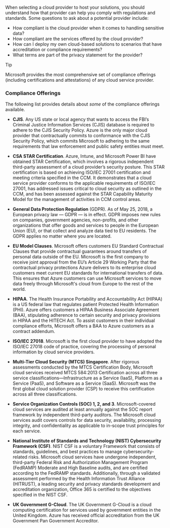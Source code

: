 When selecting a cloud provider to host your solutions, you should understand how that provider can help you comply with regulations and standards. Some questions to ask about a potential provider include:

- How compliant is the cloud provider when it comes to handling sensitive data?
- How compliant are the services offered by the cloud provider?
- How can I deploy my own cloud-based solutions to scenarios that have accreditation or compliance requirements?
- What terms are part of the privacy statement for the provider?

> [!TIP]
> Microsoft provides the most comprehensive set of compliance offerings (including certifications and attestations) of any cloud service provider.

### Compliance Offerings

The following list provides details about _some_ of the compliance offerings available.

- **CJIS**. Any US state or local agency that wants to access the FBI’s Criminal Justice Information Services (CJIS) database is required to adhere to the CJIS Security Policy. Azure is the only major cloud provider that contractually commits to conformance with the CJIS Security Policy, which commits Microsoft to adhering to the same requirements that law enforcement and public safety entities must meet.

- **CSA STAR Certification**. Azure, Intune, and Microsoft Power BI have obtained STAR Certification, which involves a rigorous independent third-party assessment of a cloud provider’s security posture. This STAR certification is based on achieving ISO/IEC 27001 certification and meeting criteria specified in the CCM. It demonstrates that a cloud service provider conforms to the applicable requirements of ISO/IEC 27001, has addressed issues critical to cloud security as outlined in the CCM, and has been assessed against the STAR Capability Maturity Model for the management of activities in CCM control areas.

- **General Data Protection Regulation** (GDPR). As of May 25, 2018, a European privacy law &mdash; GDPR &mdash; is in effect. GDPR imposes new rules on companies, government agencies, non-profits, and other organizations that offer goods and services to people in the European Union (EU), or that collect and analyze data tied to EU residents. The GDPR applies no matter where you are located.

- **EU Model Clauses**. Microsoft offers customers EU Standard Contractual Clauses that provide contractual guarantees around transfers of personal data outside of the EU. Microsoft is the first company to receive joint approval from the EU’s Article 29 Working Party that the contractual privacy protections Azure delivers to its enterprise cloud customers meet current EU standards for international transfers of data. This ensures that Azure customers can use Microsoft services to move data freely through Microsoft's cloud from Europe to the rest of the world.

- **HIPAA**. The Health Insurance Portability and Accountability Act (HIPAA) is a US federal law that regulates patient Protected Health Information (PHI). Azure offers customers a HIPAA Business Associate Agreement (BAA), stipulating adherence to certain security and privacy provisions in HIPAA and the HITECH Act. To assist customers in their individual compliance efforts, Microsoft offers a BAA to Azure customers as a contract addendum.

- **ISO/IEC 27018**. Microsoft is the first cloud provider to have adopted the ISO/IEC 27018 code of practice, covering the processing of personal information by cloud service providers.

- **Multi-Tier Cloud Security (MTCS) Singapore**. After rigorous assessments conducted by the MTCS Certification Body, Microsoft cloud services received MTCS 584:2013 Certification across all three service classifications—Infrastructure as a Service (IaaS), Platform as a Service (PaaS), and Software as a Service (SaaS). Microsoft was the first global cloud solution provider (CSP) to receive this certification across all three classifications.

- **Service Organization Controls (SOC) 1, 2, and 3**. Microsoft-covered cloud services are audited at least annually against the SOC report framework by independent third-party auditors. The Microsoft cloud services audit covers controls for data security, availability, processing integrity, and confidentiality as applicable to in-scope trust principles for each service.

- **National Institute of Standards and Technology (NIST) Cybersecurity Framework (CSF)**. NIST CSF is a voluntary Framework that consists of standards, guidelines, and best practices to manage cybersecurity-related risks. Microsoft cloud services have undergone independent, third-party Federal Risk and Authorization Management Program (FedRAMP) Moderate and High Baseline audits, and are certified according to the FedRAMP standards. Additionally, through a validated assessment performed by the Health Information Trust Alliance (HITRUST), a leading security and privacy standards development and accreditation organization, Office 365 is certified to the objectives specified in the NIST CSF.

- **UK Government G-Cloud**. The UK Government G-Cloud is a cloud computing certification for services used by government entities in the United Kingdom. Azure has received official accreditation from the UK Government Pan Government Accreditor.
